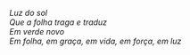 *Luz do sol<BR>
Que a folha traga e traduz<BR>
Em verde novo<BR>
Em folha, em graça, em vida, em força, em luz*
